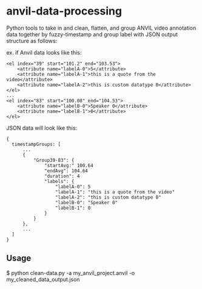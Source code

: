 # anvil-data-processing
Python tools to take in and clean, flatten, and group ANVIL video annotation data together by fuzzy-timestamp and group label with JSON output structure as follows: 

ex. if Anvil data looks like this: 
```
<el index="39" start="101.2" end="103.53">
    <attribute name="labelA-0">5</attribute>
    <attribute name="labelA-1">this is a quote from the video</attribute>
    <attribute name="labelA-2">this is custom datatype 0</attribute>
</el>
...
<el index="83" start="100.08" end="104.53">
    <attribute name="labelB-0">Speaker 0</attribute>
    <attribute name="labelB-1">0</attribute>
</el>
```

JSON data will look like this:
```
{
  timestampGroups: [
      ...
      {
          "Group39-83": {
              "startAvg:" 100.64
              "endAvg": 104.64
              "duration": 4
              "labels": {
                  "labelA-0": 5
                  "labelA-1": "this is a quote from the video"
                  "labelA-2": "this is custom datatype 0" 
                  "labelB-0": "Speaker 0"
                  "labelB-1": 0
              }
          }
      },
      ...
  ]
}
```

## Usage
$ python clean-data.py -a my_anvil_project.anvil -o my_cleaned_data_output.json
